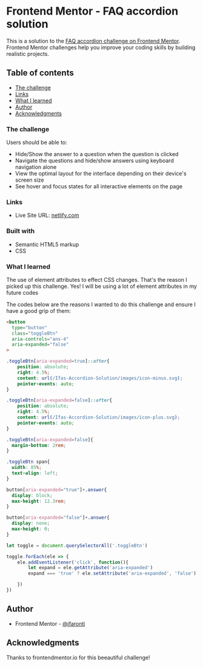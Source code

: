 # Frontend Mentor - FAQ accordion solution

This is a solution to the [FAQ accordion challenge on Frontend Mentor](https://www.frontendmentor.io/challenges/faq-accordion-wyfFdeBwBz). Frontend Mentor challenges help you improve your coding skills by building realistic projects. 

## Table of contents
- [The challenge](#the-challenge)
- [Links](#link-to-solution)
- [What I learned](#what-i-learned)
- [Author](#author)
- [Acknowledgments](#acknowledgments)


### The challenge

Users should be able to:

- Hide/Show the answer to a question when the question is clicked
- Navigate the questions and hide/show answers using keyboard navigation alone
- View the optimal layout for the interface depending on their device's screen size
- See hover and focus states for all interactive elements on the page


### Links
- Live Site URL: [netlify.com](https://ifas-faq-accordion-challenge-solution.netlify.app/)

### Built with

- Semantic HTML5 markup
- CSS

### What I learned

The use of element attributes to effect CSS changes. That's the reason I picked up this challenge. Yes! I will be using a lot of element attributes in my future codes

The codes below are the reasons I wanted to do this challenge and ensure I have a good grip of them:

```html
<button 
  type="button" 
  class="toggleBtn" 
  aria-controls="ans-4" 
  aria-expanded="false"
>
```
```css
.toggleBtn[aria-expanded=true]::after{
    position: absolute;
    right: 4.5%;
    content: url(/Ifas-Accordion-Solution/images/icon-minus.svg);
    pointer-events: auto;
}

.toggleBtn[aria-expanded=false]::after{
    position: absolute;
    right: 4.5%;
    content: url(/Ifas-Accordion-Solution/images/icon-plus.svg);
    pointer-events: auto;
}

.toggleBtn[aria-expanded=false]{
  margin-bottom: 2rem;
}

.toggleBtn span{
  width: 85%;
  text-align: left;
}

button[aria-expanded="true"]+.answer{
  display: block;
  max-height: 12.3rem;
}

button[aria-expanded="false"]+.answer{
  display: none;
  max-height: 0;
}
```
```js
let toggle = document.querySelectorAll('.toggleBtn')

toggle.forEach(ele => {
    ele.addEventListener('click', function(){
        let expand = ele.getAttribute('aria-expanded')
        expand === 'true' ? ele.setAttribute('aria-expanded', 'false') : ele.setAttribute('aria-expanded', 'true')

    })
})

```

## Author
- Frontend Mentor - [@ifaronti](https://www.frontendmentor.io/profile/ifaronti)

## Acknowledgments

Thanks to frontendmentor.io for this beeautiful challenge!
